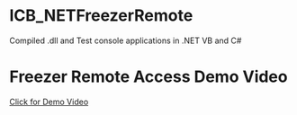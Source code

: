 # ICB_NETFreezerRemote
Compiled .dll and Test console applications in .NET VB and C#
# Freezer Remote Access Demo Video
[Click for Demo Video](https://drive.google.com/file/d/1_PXd14dxovO4CLQS19VnXsVSDgaYvXrb/view?usp=sharing)
